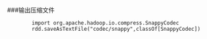 
###输出压缩文件

```                
        import org.apache.hadoop.io.compress.SnappyCodec
        rdd.saveAsTextFile("codec/snappy",classOf[SnappyCodec])
```


